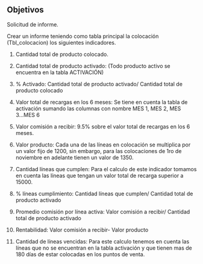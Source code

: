 ## Objetivos

Solicitud de informe.



Crear un informe teniendo como tabla principal la colocación (Tbl_colocacion) los siguientes indicadores.



1. Cantidad total de producto colocado. <br />

2. Cantidad total de producto activado: (Todo producto activo se encuentra en la tabla ACTIVACIÓN) <br />

3. % Activado: Cantidad total de producto activado/ Cantidad total de producto colocado <br />

4. Valor total de recargas en los 6 meses: Se tiene en cuenta la tabla de activación sumando las columnas con nombre MES 1, MES 2, MES 3...MES 6 <br />

5. Valor comisión a recibir: 9.5% sobre el valor total de recargas en los 6 meses. <br />

6. Valor producto: Cada una de las líneas en colocación se multiplica por un valor fijo de 1200, sin embargo, para las colocaciones de 1ro de noviembre en adelante tienen un valor de 1350. <br />

7. Cantidad líneas que cumplen: Para el calculo de este indicador tomamos en cuenta las líneas que tengan un valor total de recarga superior a 15000. <br />

8. % líneas cumplimiento: Cantidad líneas que cumplen/ Cantidad total de producto activado <br />

9. Promedio comisión por línea activa: Valor comisión a recibir/ Cantidad total de producto activado <br />

10. Rentabilidad: Valor comisión a recibir- Valor producto <br />

11. Cantidad de líneas vencidas: Para este calculo tenemos en cuenta las líneas que no se encuentran en la tabla activación y que tienen mas de 180 días de estar colocadas en los puntos de venta.
